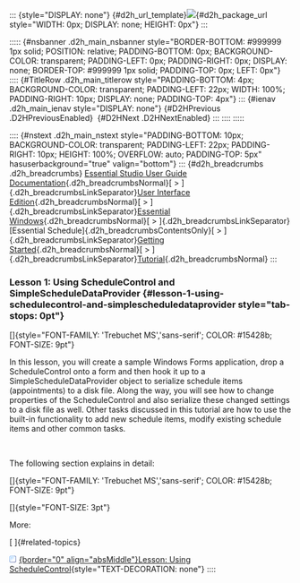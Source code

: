 ::: {style="DISPLAY: none"}
[](ms-xhelp:///?Id=d2h_url_template){#d2h_url_template}![](!package_url!){#d2h_package_url style="WIDTH: 0px; DISPLAY: none; HEIGHT: 0px"}
:::

::::: {#nsbanner .d2h_main_nsbanner style="BORDER-BOTTOM: #999999 1px solid; POSITION: relative; PADDING-BOTTOM: 0px; BACKGROUND-COLOR: transparent; PADDING-LEFT: 0px; PADDING-RIGHT: 0px; DISPLAY: none; BORDER-TOP: #999999 1px solid; PADDING-TOP: 0px; LEFT: 0px"}
:::: {#TitleRow .d2h_main_titlerow style="PADDING-BOTTOM: 4px; BACKGROUND-COLOR: transparent; PADDING-LEFT: 22px; WIDTH: 100%; PADDING-RIGHT: 10px; DISPLAY: none; PADDING-TOP: 4px"}
::: {#ienav .d2h_main_ienav style="DISPLAY: none"}
[](ms-xhelp:///?Id=e05974e2-ed98-47af-bc14-9caf4ef5f4b5){#D2HPrevious .D2HPreviousEnabled}  [](ms-xhelp:///?Id=7560a931-6cd5-42dc-a916-846ad36340b9){#D2HNext .D2HNextEnabled}
:::
::::
:::::

:::: {#nstext .d2h_main_nstext style="PADDING-BOTTOM: 10px; BACKGROUND-COLOR: transparent; PADDING-LEFT: 22px; PADDING-RIGHT: 10px; HEIGHT: 100%; OVERFLOW: auto; PADDING-TOP: 5px" hasuserbackground="true" valign="bottom"}
::: {#d2h_breadcrumbs .d2h_breadcrumbs}
[Essential Studio User Guide Documentation](ms-xhelp:///?Id=12457748-09e3-4d74-a240-8e049cedf030){.d2h_breadcrumbsNormal}[ \> ]{.d2h_breadcrumbsLinkSeparator}[User Interface Edition](ms-xhelp:///?Id=c29296b7-531c-413b-a0ec-488ca1f7f669){.d2h_breadcrumbsNormal}[ \> ]{.d2h_breadcrumbsLinkSeparator}[Essential Windows](ms-xhelp:///?Id=e60759d8-47a4-4570-9d7a-16a68d63f2ea){.d2h_breadcrumbsNormal}[ \> ]{.d2h_breadcrumbsLinkSeparator}[Essential Schedule]{.d2h_breadcrumbsContentsOnly}[ \> ]{.d2h_breadcrumbsLinkSeparator}[Getting Started](ms-xhelp:///?Id=34399d3a-366c-4184-b6f9-4f2165957a91){.d2h_breadcrumbsNormal}[ \> ]{.d2h_breadcrumbsLinkSeparator}[Tutorial](ms-xhelp:///?Id=e05974e2-ed98-47af-bc14-9caf4ef5f4b5){.d2h_breadcrumbsNormal}
:::

### Lesson 1: Using ScheduleControl and SimpleScheduleDataProvider {#lesson-1-using-schedulecontrol-and-simplescheduledataprovider style="tab-stops: 0pt"}

[]{style="FONT-FAMILY: 'Trebuchet MS','sans-serif'; COLOR: #15428b; FONT-SIZE: 9pt"} 

In this lesson, you will create a sample Windows Forms application, drop a ScheduleControl onto a form and then hook it up to a SimpleScheduleDataProvider object to serialize schedule items (appointments) to a disk file. Along the way, you will see how to change properties of the ScheduleControl and also serialize these changed settings to a disk file as well. Other tasks discussed in this tutorial are how to use the built-in functionality to add new schedule items, modify existing schedule items and other common tasks.

 

The following section explains in detail:

[]{style="FONT-FAMILY: 'Trebuchet MS','sans-serif'; COLOR: #15428b; FONT-SIZE: 9pt"} 

[]{style="FONT-SIZE: 3pt"} 

More:

[ ]{#related-topics}

[![](button.gif){border="0" align="absMiddle"}Lesson: Using ScheduleControl](ms-xhelp:///?Id=59bc6f3a-4913-42ce-a1a2-7f182da95358){style="TEXT-DECORATION: none"}
::::
